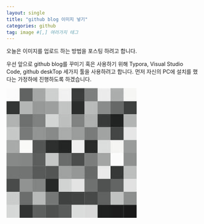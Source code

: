 ```yaml
---
layout: single
title: "github blog 이미지 넣기"
categories: github
tag: image #[,] 여러가지 테그
---
```


오늘은 이미지를 업로드 하는 방법을 포스팅 하려고 합니다.

우선 앞으로 github blog를 꾸미기 혹은 사용하기 위해 
Typora, Visual Studio Code, github deskTop
세가지 툴을 사용하려고 합니다.
먼저 자신의 PC에 설치를 했다는 가정하에 진행하도록 하겠습니다.

![img](./images/2021-11-22-image/img-16375200868082.jpg)

